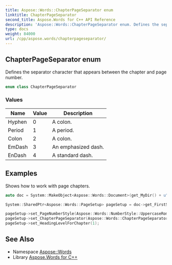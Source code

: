 ```yaml
---
title: Aspose::Words::ChapterPageSeparator enum
linktitle: ChapterPageSeparator
second_title: Aspose.Words for C++ API Reference
description: 'Aspose::Words::ChapterPageSeparator enum. Defines the separator character that appears between the chapter and page number in C++.'
type: docs
weight: 84000
url: /cpp/aspose.words/chapterpageseparator/
---
```

## ChapterPageSeparator enum


Defines the separator character that appears between the chapter and page number.

```cpp
enum class ChapterPageSeparator
```

### Values

| Name | Value | Description |
| --- | --- | --- |
| Hyphen | 0 | A colon. |
| Period | 1 | A period. |
| Colon | 2 | A colon. |
| EmDash | 3 | An emphasized dash. |
| EnDash | 4 | A standard dash. |


## Examples



Shows how to work with page chapters. 
```cpp
auto doc = System::MakeObject<Aspose::Words::Document>(get_MyDir() + u"Big document.docx");

System::SharedPtr<Aspose::Words::PageSetup> pageSetup = doc->get_FirstSection()->get_PageSetup();

pageSetup->set_PageNumberStyle(Aspose::Words::NumberStyle::UppercaseRoman);
pageSetup->set_ChapterPageSeparator(Aspose::Words::ChapterPageSeparator::Colon);
pageSetup->set_HeadingLevelForChapter(1);
```

## See Also

* Namespace [Aspose::Words](../)
* Library [Aspose.Words for C++](../../)
